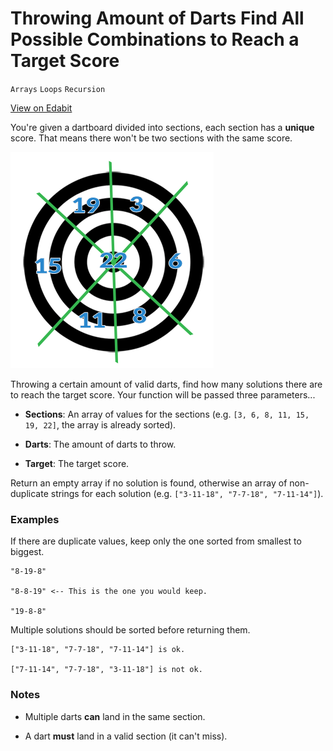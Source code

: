 # Throwing <N> Amount of Darts Find All Possible Combinations to Reach a Target Score

`Arrays` `Loops` `Recursion`

[View on Edabit](https://edabit.com/challenge/YBZgzAxuyDtS9bomm)

You're given a dartboard divided into sections, each section has a **unique** score. That means there won't be two sections with the same score.

![Dartboard example](img/dartboard.png)

Throwing a certain amount of valid darts, find how many solutions there are to reach the target score. Your function will be passed three parameters...

- **Sections**: An array of values for the sections (e.g. `[3, 6, 8, 11, 15, 19, 22]`, the array is already sorted).

- **Darts**: The amount of darts to throw.

- **Target**: The target score.

Return an empty array if no solution is found, otherwise an array of non-duplicate strings for each solution (e.g. `["3-11-18", "7-7-18", "7-11-14"]`).

### Examples

If there are duplicate values, keep only the one sorted from smallest to biggest.

```
"8-19-8"

"8-8-19" <-- This is the one you would keep.

"19-8-8"
```

Multiple solutions should be sorted before returning them.

```
["3-11-18", "7-7-18", "7-11-14"] is ok.

["7-11-14", "7-7-18", "3-11-18"] is not ok.
```

### Notes

- Multiple darts **can** land in the same section.

- A dart **must** land in a valid section (it can't miss).
